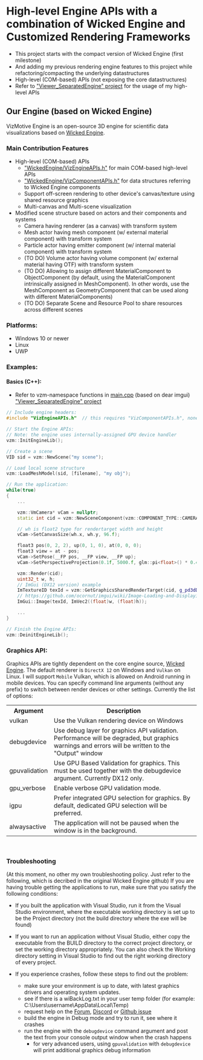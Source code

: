 # High-level Engine APIs with a combination of Wicked Engine and Customized Rendering Frameworks
- This project starts with the compact version of Wicked Engine (first milestone)
- And adding my previous rendering engine features to this project while refactoring/compacting the underlying datastructures
- High-level (COM-based) APIs (not exposing the core datastructures)
- Refer to ["Viewer_SeparatedEngine" project](https://github.com/korfriend/VizMotive/tree/master/Viewer_SeparatedEngine) for the usage of my high-level APIs

## Our Engine (based on Wicked Engine)

VizMotive Engine is an open-source 3D engine for scientific data visualizations based on <a href="https://github.com/turanszkij/WickedEngine/">Wicked Engine</a>.

### Main Contribution Features
- High-level (COM-based) APIs
	- ["WickedEngine/VizEngineAPIs.h"](https://github.com/korfriend/VizMotive/blob/master/WickedEngine/VizEngineAPIs.h) for main COM-based high-level APIs
 	- ["WickedEngine/VizComponentAPIs.h"](https://github.com/korfriend/VizMotive/blob/master/WickedEngine/VizComponentAPIs.h) for data structures referring to Wicked Engine components
  	- Support off-screen rendering to other device's canvas/texture using shared resource graphics
  	- Multi-canvas and Multi-scene visualization
- Modified scene structure based on actors and their components and systems
	- Camera having renderer (as a canvas) with transform system
 	- Mesh actor having mesh component (w/ external material component) with transform system
	- Particle actor having emitter component (w/ internal material component) with transform system
	- (TO DO) Volume actor having volume component (w/ external material having OTF) with transform system
 	- (TO DO) Allowing to assign different MaterialComponent to ObjectComponent (by default, using the MaterialComponent intrinsically assigned in MeshComponent). In other words, use the MeshComponent as GeometryComponent that can be used along with different MaterialComponents)
 	- (TO DO) Separate Scene and Resource Pool to share resources across different scenes
 
### Platforms:
- Windows 10 or newer
- Linux
- UWP

### Examples:

#### Basics (C++):
- Refer to vzm-namespace functions in [main.cpp](https://github.com/korfriend/VizMotive/blob/master/Viewer_SeparatedEngine/main.cpp) (based on dear imgui) ["Viewer_SeparatedEngine" project](https://github.com/korfriend/VizMotive/tree/master/Viewer_SeparatedEngine)
```cpp
// Include engine headers:
#include "VizEngineAPIs.h"	// this requires "VizComponentAPIs.h", none external dependencies

// Start the Engine APIs:
// Note: the engine uses internally-assigned GPU device handler 
vzm::InitEngineLib();

// Create a scene
VID sid = vzm::NewScene("my scene");

// Load local scene structure
vzm::LoadMeshModel(sid, [filename], "my obj");

// Run the application:
while(true)
{
	...

	vzm::VmCamera* vCam = nullptr;
	static int cid = vzm::NewSceneComponent(vzm::COMPONENT_TYPE::CAMERA, sid, "my camera", 0, CMPP(vCam));

	// wh is float2 type for rendertarget width and height 
	vCam->SetCanvasSize(wh.x, wh.y, 96.f);

	float3 pos(0, 2, 2), up(0, 1, 0), at(0, 0, 0);
	float3 view = at - pos;
	vCam->SetPose(__FP pos, __FP view, __FP up);
	vCam->SetPerspectiveProjection(0.1f, 5000.f, glm::pi<float>() * 0.4f, 1.f);

	vzm::Render(cid);
	uint32_t w, h;
	// ImGui (DX12 version) example 
	ImTextureID texId = vzm::GetGraphicsSharedRenderTarget(cid, g_pd3dDevice, g_pd3dSrvDescHeap, 1, &w, &h);
	// https://github.com/ocornut/imgui/wiki/Image-Loading-and-Displaying-Examples
	ImGui::Image(texId, ImVec2((float)w, (float)h));			

	...
}

// Finish the Engine APIs:
vzm::DeinitEngineLib();
```

### Graphics API:
Graphics APIs are tightly dependent on the core engine source, <a href="https://github.com/turanszkij/WickedEngine/">Wicked Engine</a>. The default renderer is `DirectX 12` on Windows and `Vulkan` on Linux. I will support `Mobile` Vulkan, which is allowed on Android running in mobile devices. 
You can specify command line arguments (without any prefix) to switch between render devices or other settings. Currently the list of options:
<table>
  <tr>
	<th>Argument</th>
	<th>Description</th>
  </tr>
  <tr>
	<td>vulkan</td>
	<td>Use the Vulkan rendering device on Windows</td>
  </tr>
  <tr>
	<td>debugdevice</td>
	<td>Use debug layer for graphics API validation. Performance will be degraded, but graphics warnings and errors will be written to the "Output" window</td>
  </tr>
  <tr>
	<td>gpuvalidation</td>
	<td>Use GPU Based Validation for graphics. This must be used together with the debugdevice argument. Currently DX12 only.</td>
  </tr>
  <tr>
	<td>gpu_verbose</td>
	<td>Enable verbose GPU validation mode.</td>
  </tr>
  <tr>
	<td>igpu</td>
	<td>Prefer integrated GPU selection for graphics. By default, dedicated GPU selection will be preferred.</td>
  </tr>
  <tr>
	<td>alwaysactive</td>
	<td>The application will not be paused when the window is in the background.</td>
  </tr>
</table>

<br/>

### Troubleshooting
(At this moment, no other my own troubleshooting policy. Just refer to the following, which is decribed in the original Wicked Engine github)
If you are having trouble getting the applications to run, make sure that you satisfy the following conditions:
- If you built the application with Visual Studio, run it from the Visual Studio environment, where the executable working directory is set up to be the Project directory (not the build directory where the exe will be found)
- If you want to run an application without Visual Studio, either copy the executable from the BUILD directory to the correct project directory, or set the working directory appropriately. You can also check the Working directory setting in Visual Studio to find out the right working directory of every project. 

- If you experience crashes, follow these steps to find out the problem:
	- make sure your environment is up to date, with latest graphics drivers and operating system updates.
	- see if there is a wiBackLog.txt in your user temp folder (for example: C:\Users\username\AppData\Local\Temp)
	- request help on the [Forum](https://wickedengine.net/forum/), [Discord](https://discord.gg/CFjRYmE) or [Github issue](https://github.com/turanszkij/WickedEngine/issues)
	- build the engine in Debug mode and try to run it, see where it crashes
	- run the engine with the `debugdevice` command argument and post the text from your console output window when the crash happens
		- for very advanced users, using `gpuvalidation` with `debugdevice` will print additional graphics debug information
